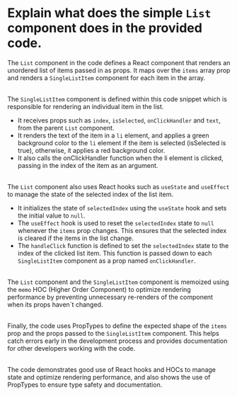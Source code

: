 # Explain what does the simple `List` component does in the provided code.

The `List` component in the code defines a React component that renders an unordered list of items passed in as props. It maps over the `items` array prop and renders a `SingleListItem` component for each item in the array.
<br><br>

The `SingleListItem` component is defined within this code snippet which is responsible for rendering an individual item in the list.

- It receives props such as `index`, `isSelected`, `onClickHandler` and `text`, from the parent `List` component.
- It renders the text of the item in a `li` element, and applies a green background color to the `li` element if the item is selected (isSelected is true), otherwise, it applies a red background color.
- It also calls the onClickHandler function when the li element is clicked, passing in the index of the item as an argument.
<br><br>

The `List` component also uses React hooks such as `useState` and `useEffect` to manage the state of the selected index of the list item.

- It initializes the state of `selectedIndex` using the `useState` hook and sets the initial value to `null`.
- The `useEffect` hook is used to reset the `selectedIndex` state to `null` whenever the `items` prop changes. This ensures that the selected index is cleared if the items in the list change.
- The `handleClick` function is defined to set the `selectedIndex` state to the index of the clicked list item. This function is passed down to each `SingleListItem` component as a prop named `onClickHandler`.
<br><br>

The `List` component and the `SingleListItem` component is memoized using the `memo` HOC (Higher Order Component) to optimize rendering performance by preventing unnecessary re-renders of the component when its props haven`t changed.
<br><br>

Finally, the code uses PropTypes to define the expected shape of the `items` prop and the props passed to the `SingleListItem` component. This helps catch errors early in the development process and provides documentation for other developers working with the code.
<br><br>

The code demonstrates good use of React hooks and HOCs to manage state and optimize rendering performance, and also shows the use of PropTypes to ensure type safety and documentation.
